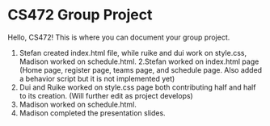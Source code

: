 # CS472 Group Project

Hello, CS472! This is where you can document your group project.

1. Stefan created index.html file, while ruike and dui work on style.css, Madison worked on schedule.html. 
2.Stefan worked on index.html page (Home page, register page, teams page, and schedule page. Also added a behavior script but it is not implemented yet)
3. Dui and Ruike worked on style.css page both contributing half and half to its creation. (Will further edit as project develops)
4. Madison worked on schedule.html.
5. Madison completed the presentation slides. 
